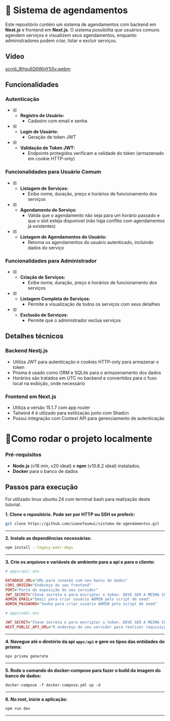 # 📅 Sistema de agendamentos

Este repositório contém um sistema de agendamentos com backend em **Nest.js** e frontend em **Next.js**. O sistema possibilita que usuários comuns agendem serviços e visualizem seus agendamentos, enquanto administradores podem criar, listar e excluir serviços.

## Vídeo
[scrnli_9Hgu926WlnYS5v.webm](https://github.com/user-attachments/assets/1842a266-6178-4590-b3ec-3bd41f1ba58f)

## Funcionalidades

### Autenticação
- [x] - **Registro de Usuário:**
	- Cadastro com email e senha
- [x] - **Login de Usuário:**
	-   Geração de token JWT
- [x] - **Validação de Token JWT:**
	- Endpoints protegidos verificam a validade do token (armazenado em cookie HTTP-only)

### Funcionalidades para Usuário Comum
- [x] - **Listagem de Serviços:**
	- Exibe nome, duração, preço e horários de funcionamento dos serviços
- [x] - **Agendamento de Serviço:**
	-  Valida que o agendamento não seja para um horário passado e que o slot esteja disponível (não haja conflito com agendamentos já existentes)
- [x] - **Listagem de Agendamentos do Usuário:**
	- Retorna os agendamentos do usuário autenticado, incluindo dados do serviço

### Funcionalidades para Administrador
- [x] - **Criação de Serviços:**
	- Exibe nome, duração, preço e horários de funcionamento dos serviços
- [x] - **Listagem Completa de Serviços:**
	-    Permite a visualização de todos os serviços com seus detalhes
- [x] - **Exclusão de Serviços:**
	- Permite que o administrador exclua serviços


## Detalhes técnicos

### Backend Nestj.js
-	Utiliza JWT para autenticação e cookies HTTP-only para armazenar o token
-	Prisma é usado como ORM e SQLite para o armazenamento dos dados
-	Horários são tratados em UTC no backend e convertidos para o fuso local na exibição, onde necessário

### Frontend em Next.js
- Utiliza a versão 15.1.7 com app router
- Tailwind 4 é utlizado para estilização junto com Shadcn
- Possui integração com Context API para gerenciamento de autenticação


# 🔌Como rodar o projeto localmente

### Pré-requisitos
- **Node.js** (v18 min, v20 ideal) e **npm** (v10.8.2 ideal) instalados.
- **Docker** para o banco de dados

## Passos para execução
Foi utilizado linux ubuntu 24 com terminal bash para realização deste tutorial.

**1.  Clone o repositório. Pode ser por HTTP ou SSH se preferir:**
```bash
git clone https://github.com/ioanefaumui/sistema-de-agendamentos.git
```
---
**2.  Instale as dependências necessárias:**
```bash
npm install --legacy-peer-deps
```


---
**3. Crie os arquivos e variáveis de ambiente para a api e para o cliente:**
```ruby
# apps/api/.env

DATABASE_URL="URL para conexão com seu banco de dados"
CORS_ORIGIN="Endereço do seu frontend"
PORT="Porta do exposição do seu servidor"
JWT_SECRET="Chave secreta e para encriptar o token. DEVE SER A MESMA CHAVE DO PROJETO WEB"
ADMIN_EMAIL="Email para criar usuário ADMIN pelo script de seed"
ADMIN_PASSWORD="Senha para criar usuário ADMIN pelo script de seed"
```

```ruby
# apps/web/.env

JWT_SECRET="Chave secreta e para encriptar o token. DEVE SER A MESMA CHAVE DO PROJETO API"
NEXT_PUBLIC_API_URL="O endereço do seu servidor para realizar requisições"
```
---
**4. Navegue até o diretório da api `apps/api` e gere os tipos das entidades do prisma:**
```
npx prisma generate
```
---
**5. Rode o comando  do docker-compose para fazer o build da imagem do banco de dados:**
```
docker-compose -f docker-compose.yml up -d
```
---
**6. No root, inicie a aplicação:**
```
npm run dev
```
---
